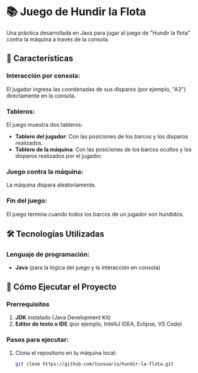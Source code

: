 # 📚 Juego de Hundir la Flota

Una práctica desarrollada en Java para jugar al juego de "Hundir la flota" contra la máquina a través de la consola.

## 🌟 Características

### Interacción por consola:
El jugador ingresa las coordenadas de sus disparos (por ejemplo, "A3") directamente en la consola.

### Tableros:
El juego muestra dos tableros:

- **Tablero del jugador**: Con las posiciones de los barcos y los disparos realizados.
- **Tablero de la máquina**: Con las posiciones de los barcos ocultos y los disparos realizados por el jugador.

### Juego contra la máquina:
La máquina dispara aleatoriamente.

### Fin del juego:
El juego termina cuando todos los barcos de un jugador son hundidos.

## 🛠️ Tecnologías Utilizadas

### Lenguaje de programación:
- **Java** (para la lógica del juego y la interacción en consola)

## 🚀 Cómo Ejecutar el Proyecto

### Prerrequisitos
1. **JDK** instalado (Java Development Kit)
2. **Editor de texto o IDE** (por ejemplo, IntelliJ IDEA, Eclipse, VS Code)

### Pasos para ejecutar:
1. Clona el repositorio en tu máquina local:
   ```bash
   git clone https://github.com/tuusuario/hundir-la-flota.git
